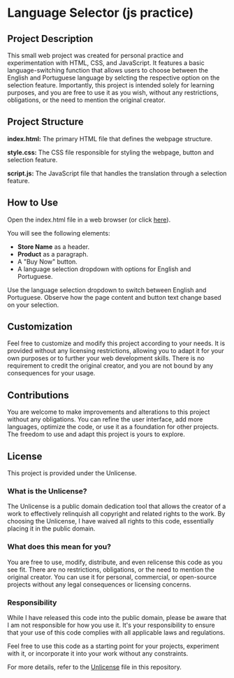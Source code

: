 # Language Selector (js practice)


## Project Description
This small web project was created for personal practice and experimentation with HTML, CSS, and JavaScript. It features a basic language-switching function that allows users to choose between the English and Portuguese language by selcting the respective option on the selection feature. Importantly, this project is intended solely for learning purposes, and you are free to use it as you wish, without any restrictions, obligations, or the need to mention the original creator.

## Project Structure
**index.html:** The primary HTML file that defines the webpage structure.

**style.css:** The CSS file responsible for styling the webpage, button and selection feature.

**script.js:** The JavaScript file that handles the translation through a selection feature.

## How to Use
Open the index.html file in a web browser (or click [here](https://sarafreitas02.github.io/LanguageSelector.js-practice/)).


You will see the following elements:
   - **Store Name** as a header.
   - **Product** as a paragraph.
   - A "Buy Now" button.
   - A language selection dropdown with options for English and Portuguese.

   
Use the language selection dropdown to switch between English and Portuguese. Observe how the page content and button text change based on your selection.

## Customization
Feel free to customize and modify this project according to your needs. It is provided without any licensing restrictions, allowing you to adapt it for your own purposes or to further your web development skills. There is no requirement to credit the original creator, and you are not bound by any consequences for your usage.

## Contributions
You are welcome to make improvements and alterations to this project without any obligations. You can refine the user interface, add more languages, optimize the code, or use it as a foundation for other projects. The freedom to use and adapt this project is yours to explore.

## License

This project is provided under the Unlicense.

### What is the Unlicense?

The Unlicense is a public domain dedication tool that allows the creator of a work to effectively relinquish all copyright and related rights to the work. By choosing the Unlicense, I have waived all rights to this code, essentially placing it in the public domain.

### What does this mean for you?

You are free to use, modify, distribute, and even relicense this code as you see fit. There are no restrictions, obligations, or the need to mention the original creator. You can use it for personal, commercial, or open-source projects without any legal consequences or licensing concerns.

### Responsibility

While I have released this code into the public domain, please be aware that I am not responsible for how you use it. It's your responsibility to ensure that your use of this code complies with all applicable laws and regulations.

Feel free to use this code as a starting point for your projects, experiment with it, or incorporate it into your work without any constraints.

For more details, refer to the [Unlicense](https://github.com/SaraFreitas02/LanguageSelector.js-practice/blob/main/LICENSE) file in this repository.
